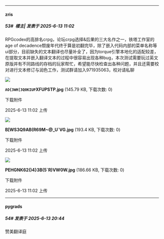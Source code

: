 ﻿
*****

####  zris  
##### 53#         楼主| 发表于 2025-6-13 11:02

RPGcodex的高排名crpg，论坛crpg选择&amp;后果的三大名作之一，铁塔工作室的age of decadence颓废年代终于算是初翻完毕，除了嵌入代码内部的菜单名称等ui部分，目前缺失的文本翻译也尽量补全了，因为torque引擎本地化的适配较差，在提取文本并嵌入翻译文本的过程中很容易出现各种bug，本次测试需要玩过英文原版并有不同路线的存档的玩家帮忙，希望能尽快检查出各种问题，并且还需要校对进行文本修订与润色工作，测试群请加入971935063，校对请私聊

<img src="https://img.stage1st.com/forum/202506/13/110209j71rwvv2n49p8r48.jpg" referrerpolicy="no-referrer">

<strong>`AO{3WH[3Q0KIUP`XFUPSTP.jpg</strong> (145.79 KB, 下载次数: 0)

下载附件

2025-6-13 11:02 上传

<img src="https://img.stage1st.com/forum/202506/13/110218jdbqkb7yobgp8bbp.jpg" referrerpolicy="no-referrer">

<strong>B[WS3Q9AB(R69M~@_U`VG.jpg</strong> (193.4 KB, 下载次数: 0)

下载附件

2025-6-13 11:02 上传

<img src="https://img.stage1st.com/forum/202506/13/110226l5kwfdfff8dddf5w.jpg" referrerpolicy="no-referrer">

<strong>PEHGNK62()4}3B(5`R)VW0W.jpg</strong> (186.66 KB, 下载次数: 0)

下载附件

2025-6-13 11:02 上传


*****

####  pygrads  
##### 54#       发表于 2025-6-13 20:44

赞美翻译庭

